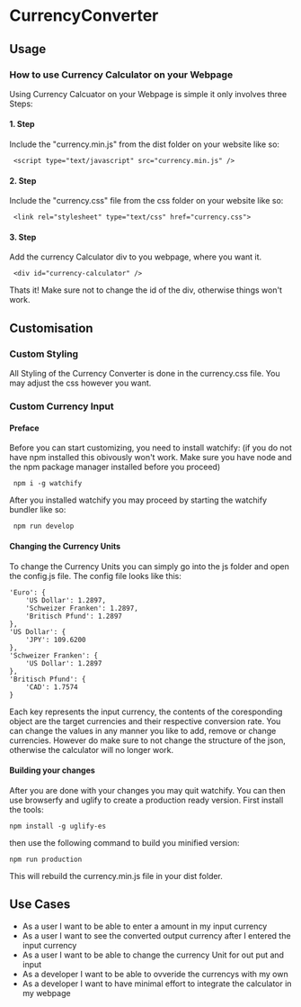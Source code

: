 # CurrencyConverter

## Usage
### How to use Currency Calculator on your Webpage

Using Currency Calcuator on your Webpage is simple it only involves three Steps:

#### 1. Step
Include the "currency.min.js" from the dist folder on your website like so:
```
 <script type="text/javascript" src="currency.min.js" />
```
#### 2. Step
Include the "currency.css" file from the css folder on your website like so:
```
 <link rel="stylesheet" type="text/css" href="currency.css">
```
#### 3. Step
Add the currency Calculator div to you webpage, where you want it.
```
 <div id="currency-calculator" />
```
Thats it! Make sure not to change the id of the div, otherwise things won't work.

## Customisation

### Custom Styling
All Styling of the Currency Converter is done in the currency.css file. You may adjust the css however you want.

### Custom Currency Input
#### Preface
Before you can start customizing, you need to install watchify:
(if you do not have npm installed this obivously won't work. Make sure you have node and the npm package manager installed before you proceed)

```
 npm i -g watchify
```
After you installed watchify you may proceed by starting the watchify bundler like so:
```
 npm run develop
```
#### Changing the Currency Units
To change the Currency Units you can simply go into the js folder and open the config.js file. The config file looks like this:
```
'Euro': {
    'US Dollar': 1.2897,
    'Schweizer Franken': 1.2897,
    'Britisch Pfund': 1.2897
},
'US Dollar': {
    'JPY': 109.6200
},
'Schweizer Franken': {
    'US Dollar': 1.2897
},
'Britisch Pfund': {
    'CAD': 1.7574
}   
``` 
Each key represents the input currency, the contents of the coresponding object are the target currencies and their respective conversion rate.
You can change the values in any manner you like to add, remove or change currencies. However do make sure to not change the structure of the json, otherwise the calculator will no longer work.

#### Building your changes
After you are done with your changes you may quit watchify. You can then use browserfy and uglify to create a production ready version. First install the tools:
```
npm install -g uglify-es
```
then use the following command to build you minified version:
```
npm run production
```
This will rebuild the currency.min.js file in your dist folder.

## Use Cases
* As a user I want to be able to enter a amount in my input currency
* As a user I want to see the converted output currency after I entered the input currency
* As a user I want to be able to change the currency Unit for out put and input
* As a developer I want to be able to ovveride the currencys with my own
* As a developer I want to have minimal effort to integrate the calculator in my webpage



